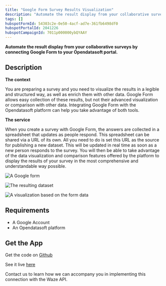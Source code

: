 ```yaml
---
title: "Google Form Survey Results Visualization"
description: "Automate the result display from your collaborative surveys by connecting Google Form to your Opendatasoft portal."
tags: []
hubspotFormId: 54303c2e-0e50-4acf-ad7e-361fb6498df0
hubspotPortalId: 2041226
hubspotCampaignId: 7011p000000ybQYAAY
---
```


**Automate the result display from your collaborative surveys by connecting Google Form to your Opendatasoft portal.**

## Description

**The context**

You are preparing a survey and you need to visualize the results in a legible and structured way, as well as enrich them with other data. Google Form allows easy collection of these results, but not their advanced visualization or comparison with other data. Integrating Google Form with the Opendatasoft platform can help you take advantage of both tools.

**The service**

When you create a survey with Google Form, the answers are collected in a spreadsheet that updates as people respond. This spreadsheet can be shared via a URL of its own. All you need to do is set this URL as the source for publishing a new dataset. This will be updated in real time as soon as a new person responds to the survey. You will then be able to take advantage of the data visualization and comparison features offered by the platform to display the results of your survey in the most comprehensive and understandable way possible.

![A Google form](https://odsplus.opendatasoft.com/api/v2/catalog/datasets/ods-plus-content-en/files/e887393b95f14f3e65464d61bbef3b63)

![The resulting dataset](https://odsplus.opendatasoft.com/api/v2/catalog/datasets/ods-plus-content-en/files/c3eec695cbbd9d9c6ce55e5275992178)

![A visualization based on the form data](https://odsplus.opendatasoft.com/api/v2/catalog/datasets/ods-plus-content-en/files/ab2337375f8be8d087cda46524a930d7)

## Requirements

- A Google Account
- An Opendatasoft platform

## Get the App

Get the code on [Github](https://github.com/opendatasoft/ods-cookbook/tree/master/dashboard/survey-spreadsheet-scenario)

See it live [here](https://discovery.opendatasoft.com/explore/dataset/travel-experience-survey/information/)

Contact us to learn how we can accompany you in implementing this connection with the Waze API.